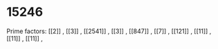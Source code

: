 # 15246

Prime factors: [[2]] , [[3]] , [[2541]] , [[3]] , [[847]] , [[7]] , [[121]] , [[11]] , [[11]] , [[11]] , 